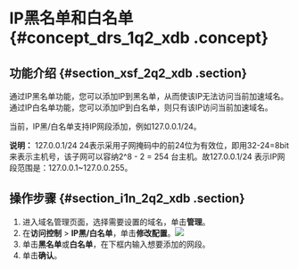 # IP黑名单和白名单 {#concept_drs_1q2_xdb .concept}

## 功能介绍 {#section_xsf_2q2_xdb .section}

通过IP黑名单功能，您可以添加IP到黑名单，从而使该IP无法访问当前加速域名。通过IP白名单功能，您可以添加IP到白名单，则只有该IP访问当前加速域名。

当前，IP黑/白名单支持IP网段添加，例如127.0.0.1/24。

**说明：** 127.0.0.1/24 24表示采用子网掩码中的前24位为有效位，即用32-24=8bit来表示主机号，该子网可以容纳2^8 - 2 = 254 台主机。故127.0.0.1/24 表示IP网段范围是：127.0.0.1~127.0.0.255。

## 操作步骤 {#section_i1n_2q2_xdb .section}

1.  进入域名管理页面，选择需要设置的域名，单击**管理**。
2.  在**访问控制** \> **IP黑/白名单**，单击**修改配置**。![](http://static-aliyun-doc.oss-cn-hangzhou.aliyuncs.com/assets/img/5153/15349290607283_zh-CN.png)
3.  单击**黑名单**或**白名单**，在下框内输入想要添加的网段。
4.  单击**确认**。

